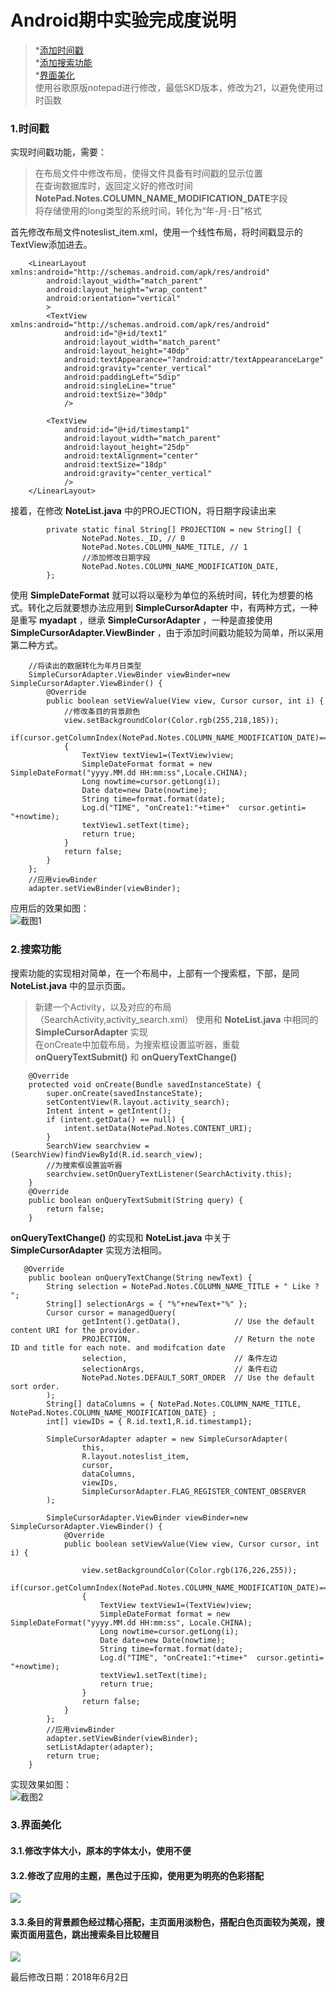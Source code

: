 Android期中实验完成度说明
====
> *[添加时间戳](#1)  
> *[添加搜索功能](#2)   
> *[界面美化](#3)    
使用谷歌原版notepad进行修改，最低SKD版本，修改为21，以避免使用过时函数   

<h3 id='1'> 1.时间戳</h3>
实现时间戳功能，需要：  

> 在布局文件中修改布局，使得文件具备有时间戳的显示位置   
> 在查询数据库时，返回定义好的修改时间**NotePad.Notes.COLUMN_NAME_MODIFICATION_DATE**字段   
> 将存储使用的long类型的系统时间，转化为“年-月-日”格式  
  
首先修改布局文件noteslist_item.xml，使用一个线性布局，将时间戳显示的TextView添加进去。  

```
	<LinearLayout  xmlns:android="http://schemas.android.com/apk/res/android"
		android:layout_width="match_parent"
		android:layout_height="wrap_content"
		android:orientation="vertical"
		>
		<TextView xmlns:android="http://schemas.android.com/apk/res/android"
			android:id="@+id/text1"
			android:layout_width="match_parent"
			android:layout_height="40dp"
			android:textAppearance="?android:attr/textAppearanceLarge"
			android:gravity="center_vertical"
			android:paddingLeft="5dip"
			android:singleLine="true"
			android:textSize="30dp"
			/>

		<TextView
			android:id="@+id/timestamp1"
			android:layout_width="match_parent"
			android:layout_height="25dp"
			android:textAlignment="center"
			android:textSize="18dp"
			android:gravity="center_vertical"
			/>
	</LinearLayout>  
```	

接着，在修改 **NoteList.java** 中的PROJECTION，将日期字段读出来   

```
		private static final String[] PROJECTION = new String[] {
				NotePad.Notes._ID, // 0
				NotePad.Notes.COLUMN_NAME_TITLE, // 1
				//添加修改日期字段
				NotePad.Notes.COLUMN_NAME_MODIFICATION_DATE,
		};   
```

使用 **SimpleDateFormat** 就可以将以毫秒为单位的系统时间，转化为想要的格式。转化之后就要想办法应用到 **SimpleCursorAdapter** 中，有两种方式，一种是重写 **myadapt** ，继承 **SimpleCursorAdapter**  ，一种是直接使用 **SimpleCursorAdapter.ViewBinder** ，由于添加时间戳功能较为简单，所以采用第二种方式。   
 
```
	//将读出的数据转化为年月日类型
    SimpleCursorAdapter.ViewBinder viewBinder=new SimpleCursorAdapter.ViewBinder() {
        @Override
        public boolean setViewValue(View view, Cursor cursor, int i) {
			//修改条目的背景颜色
            view.setBackgroundColor(Color.rgb(255,218,185));
            if(cursor.getColumnIndex(NotePad.Notes.COLUMN_NAME_MODIFICATION_DATE)==i)
            {
                TextView textView1=(TextView)view;
                SimpleDateFormat format = new SimpleDateFormat("yyyy.MM.dd HH:mm:ss",Locale.CHINA);
                Long nowtime=cursor.getLong(i);
                Date date=new Date(nowtime);
                String time=format.format(date);
                Log.d("TIME", "onCreate1:"+time+"  cursor.getinti= "+nowtime);
                textView1.setText(time);
                return true;
            }
            return false;
        }
    };
    //应用viewBinder
    adapter.setViewBinder(viewBinder);
```

应用后的效果如图：   
![截图1](https://github.com/mozhilei/android/blob/master/NotePad-master/screenshot/1.gif)

<h3 id='2'>2.搜索功能 </h3>

搜索功能的实现相对简单，在一个布局中，上部有一个搜索框，下部，是同 **NoteList.java** 中的显示页面。  

>  新建一个Activity，以及对应的布局（SearchActivity,activity_search.xml）
>  使用和 **NoteList.java** 中相同的 **SimpleCursorAdapter** 实现  
在onCreate中加载布局，为搜索框设置监听器，重载 **onQueryTextSubmit()** 和  **onQueryTextChange()** 

```
	@Override
    protected void onCreate(Bundle savedInstanceState) {
        super.onCreate(savedInstanceState);
        setContentView(R.layout.activity_search);
        Intent intent = getIntent();
        if (intent.getData() == null) {
            intent.setData(NotePad.Notes.CONTENT_URI);
        }
        SearchView searchview = (SearchView)findViewById(R.id.search_view);
        //为搜索框设置监听器
        searchview.setOnQueryTextListener(SearchActivity.this);
    }
    @Override
    public boolean onQueryTextSubmit(String query) {
        return false;
    }
```

**onQueryTextChange()** 的实现和 **NoteList.java** 中关于 **SimpleCursorAdapter** 实现方法相同。

```   
   @Override
    public boolean onQueryTextChange(String newText) {
        String selection = NotePad.Notes.COLUMN_NAME_TITLE + " Like ? ";
        String[] selectionArgs = { "%"+newText+"%" };
        Cursor cursor = managedQuery(
                getIntent().getData(),            // Use the default content URI for the provider.
                PROJECTION,                       // Return the note ID and title for each note. and modifcation date
                selection,                        // 条件左边
                selectionArgs,                    // 条件右边
                NotePad.Notes.DEFAULT_SORT_ORDER  // Use the default sort order.
        );
        String[] dataColumns = { NotePad.Notes.COLUMN_NAME_TITLE, NotePad.Notes.COLUMN_NAME_MODIFICATION_DATE} ;
        int[] viewIDs = { R.id.text1,R.id.timestamp1};

        SimpleCursorAdapter adapter = new SimpleCursorAdapter(
                this,
                R.layout.noteslist_item,
                cursor,
                dataColumns,
                viewIDs,
                SimpleCursorAdapter.FLAG_REGISTER_CONTENT_OBSERVER
        );

        SimpleCursorAdapter.ViewBinder viewBinder=new SimpleCursorAdapter.ViewBinder() {
            @Override
            public boolean setViewValue(View view, Cursor cursor, int i) {

                view.setBackgroundColor(Color.rgb(176,226,255));
                if(cursor.getColumnIndex(NotePad.Notes.COLUMN_NAME_MODIFICATION_DATE)==i)
                {
                    TextView textView1=(TextView)view;
                    SimpleDateFormat format = new SimpleDateFormat("yyyy.MM.dd HH:mm:ss", Locale.CHINA);
                    Long nowtime=cursor.getLong(i);
                    Date date=new Date(nowtime);
                    String time=format.format(date);
                    Log.d("TIME", "onCreate1:"+time+"  cursor.getinti= "+nowtime);
                    textView1.setText(time);
                    return true;
                }
                return false;
            }
        };
        //应用viewBinder
        adapter.setViewBinder(viewBinder);
        setListAdapter(adapter);
        return true;
    }
```	

实现效果如图：  
![截图2](https://github.com/mozhilei/android/blob/master/NotePad-master/screenshot/2.gif)  

<h3 id='3'>3.界面美化 </h3>

#### 3.1.修改字体大小，原本的字体太小，使用不便    
#### 3.2.修改了应用的主题，黑色过于压抑，使用更为明亮的色彩搭配    
![](https://github.com/mozhilei/android/blob/master/NotePad-master/screenshot/31.gif)  

#### 3.3.条目的背景颜色经过精心搭配，主页面用淡粉色，搭配白色页面较为美观，搜索页面用蓝色，跳出搜索条目比较醒目  
![](https://github.com/mozhilei/android/blob/master/NotePad-master/screenshot/32.gif)    

最后修改日期：2018年6月2日




